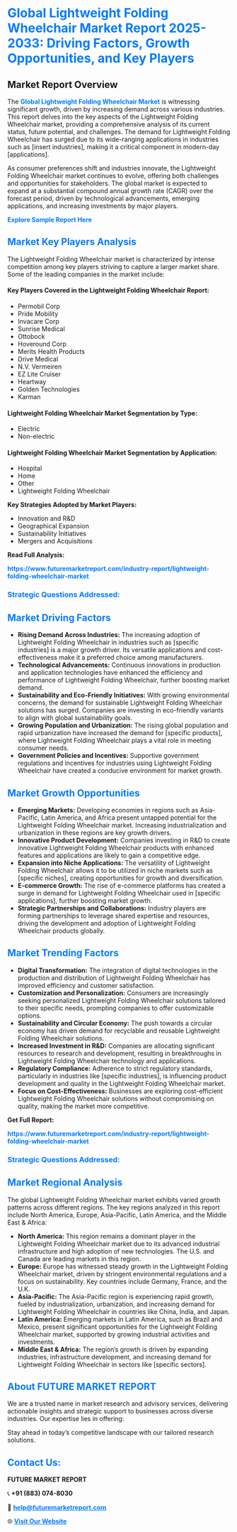 <h1 style="color: #007BFF;">Global Lightweight Folding Wheelchair Market Report 2025-2033: Driving Factors, Growth Opportunities, and Key Players</h1>

<section id="overview">
<h2>Market Report Overview</h2>
<p>The <a href="https://www.futuremarketreport.com/industry-report/lightweight-folding-wheelchair-market" style="color: #007BFF; text-decoration: none;"><strong>Global Lightweight Folding Wheelchair Market</strong></a> is witnessing significant growth, driven by increasing demand across various industries. This report delves into the key aspects of the Lightweight Folding Wheelchair market, providing a comprehensive analysis of its current status, future potential, and challenges. The demand for Lightweight Folding Wheelchair has surged due to its wide-ranging applications in industries such as [insert industries], making it a critical component in modern-day [applications].</p>
<p>As consumer preferences shift and industries innovate, the Lightweight Folding Wheelchair market continues to evolve, offering both challenges and opportunities for stakeholders. The global market is expected to expand at a substantial compound annual growth rate (CAGR) over the forecast period, driven by technological advancements, emerging applications, and increasing investments by major players.</p>
</section>

<section id="overview">
<p><a href="https://www.futuremarketreport.com/request-sample/reportId=127209" style="color: #007BFF; text-decoration: none;"><strong>Explore Sample Report Here</strong></a></p>
</section>

<section id="key-players">
<h2 style="color: #007BFF;">Market Key Players Analysis</h2>
<p>The Lightweight Folding Wheelchair market is characterized by intense competition among key players striving to capture a larger market share. Some of the leading companies in the market include:</p>
<h4>Key Players Covered in the Lightweight Folding Wheelchair Report:</h4>
<ul><li>Permobil Corp</li><li>Pride Mobility</li><li>Invacare Corp</li><li>Sunrise Medical</li><li>Ottobock</li><li>Hoveround Corp</li><li>Merits Health Products</li><li>Drive Medical</li><li>N.V. Vermeiren</li><li>EZ Lite Cruiser</li><li>Heartway</li><li>Golden Technologies</li><li>Karman</li></ul>
<h4>Lightweight Folding Wheelchair Market Segmentation by Type:</h4>
<ul><li>Electric</li><li>Non-electric</li></ul>

<h4>Lightweight Folding Wheelchair Market Segmentation by Application:</h4>
<ul><li>Hospital</li><li>Home</li><li>Other</li><li>Lightweight Folding Wheelchair</li></ul>
<p><strong>Key Strategies Adopted by Market Players:</strong></p>
<ul>
<li>Innovation and R&D</li>
<li>Geographical Expansion</li>
<li>Sustainability Initiatives</li>
<li>Mergers and Acquisitions</li>
</ul>
</section>

<section>
<p><strong>Read Full Analysis: </strong></p><a href="https://www.futuremarketreport.com/industry-report/lightweight-folding-wheelchair-market" style="color: #007BFF; text-decoration: none;"><strong>https://www.futuremarketreport.com/industry-report/lightweight-folding-wheelchair-market</strong></a>
<h3 style="color: #007BFF;">Strategic Questions Addressed:</h3>
</section>

<section id="driving-factors">
<h2 style="color: #007BFF;">Market Driving Factors</h2>
<ul>
<li><strong>Rising Demand Across Industries:</strong> The increasing adoption of Lightweight Folding Wheelchair in industries such as [specific industries] is a major growth driver. Its versatile applications and cost-effectiveness make it a preferred choice among manufacturers.</li>
<li><strong>Technological Advancements:</strong> Continuous innovations in production and application technologies have enhanced the efficiency and performance of Lightweight Folding Wheelchair, further boosting market demand.</li>
<li><strong>Sustainability and Eco-Friendly Initiatives:</strong> With growing environmental concerns, the demand for sustainable Lightweight Folding Wheelchair solutions has surged. Companies are investing in eco-friendly variants to align with global sustainability goals.</li>
<li><strong>Growing Population and Urbanization:</strong> The rising global population and rapid urbanization have increased the demand for [specific products], where Lightweight Folding Wheelchair plays a vital role in meeting consumer needs.</li>
<li><strong>Government Policies and Incentives:</strong> Supportive government regulations and incentives for industries using Lightweight Folding Wheelchair have created a conducive environment for market growth.</li>
</ul>
</section>

<section id="growth-opportunities">
<h2 style="color: #007BFF;">Market Growth Opportunities</h2>
<ul>
<li><strong>Emerging Markets:</strong> Developing economies in regions such as Asia-Pacific, Latin America, and Africa present untapped potential for the Lightweight Folding Wheelchair market. Increasing industrialization and urbanization in these regions are key growth drivers.</li>
<li><strong>Innovative Product Development:</strong> Companies investing in R&D to create innovative Lightweight Folding Wheelchair products with enhanced features and applications are likely to gain a competitive edge.</li>
<li><strong>Expansion into Niche Applications:</strong> The versatility of Lightweight Folding Wheelchair allows it to be utilized in niche markets such as [specific niches], creating opportunities for growth and diversification.</li>
<li><strong>E-commerce Growth:</strong> The rise of e-commerce platforms has created a surge in demand for Lightweight Folding Wheelchair used in [specific applications], further boosting market growth.</li>
<li><strong>Strategic Partnerships and Collaborations:</strong> Industry players are forming partnerships to leverage shared expertise and resources, driving the development and adoption of Lightweight Folding Wheelchair products globally.</li>
</ul>
</section>

<section id="trending-factors">
<h2 style="color: #007BFF;">Market Trending Factors</h2>
<ul>
<li><strong>Digital Transformation:</strong> The integration of digital technologies in the production and distribution of Lightweight Folding Wheelchair has improved efficiency and customer satisfaction.</li>
<li><strong>Customization and Personalization:</strong> Consumers are increasingly seeking personalized Lightweight Folding Wheelchair solutions tailored to their specific needs, prompting companies to offer customizable options.</li>
<li><strong>Sustainability and Circular Economy:</strong> The push towards a circular economy has driven demand for recyclable and reusable Lightweight Folding Wheelchair solutions.</li>
<li><strong>Increased Investment in R&D:</strong> Companies are allocating significant resources to research and development, resulting in breakthroughs in Lightweight Folding Wheelchair technology and applications.</li>
<li><strong>Regulatory Compliance:</strong> Adherence to strict regulatory standards, particularly in industries like [specific industries], is influencing product development and quality in the Lightweight Folding Wheelchair market.</li>
<li><strong>Focus on Cost-Effectiveness:</strong> Businesses are exploring cost-efficient Lightweight Folding Wheelchair solutions without compromising on quality, making the market more competitive.</li>
</ul>
</section>

<section>
<p><strong>Get Full Report: </strong></p><a href="https://www.futuremarketreport.com/industry-report/lightweight-folding-wheelchair-market" style="color: #007BFF; text-decoration: none;"><strong>https://www.futuremarketreport.com/industry-report/lightweight-folding-wheelchair-market</strong></a>
<h3 style="color: #007BFF;">Strategic Questions Addressed:</h3>
</section>


<section id="regional-analysis">
<h2 style="color: #007BFF;">Market Regional Analysis</h2>
<p>The global Lightweight Folding Wheelchair market exhibits varied growth patterns across different regions. The key regions analyzed in this report include North America, Europe, Asia-Pacific, Latin America, and the Middle East & Africa:</p>
<ul>
<li><strong>North America:</strong> This region remains a dominant player in the Lightweight Folding Wheelchair market due to its advanced industrial infrastructure and high adoption of new technologies. The U.S. and Canada are leading markets in this region.</li>
<li><strong>Europe:</strong> Europe has witnessed steady growth in the Lightweight Folding Wheelchair market, driven by stringent environmental regulations and a focus on sustainability. Key countries include Germany, France, and the U.K.</li>
<li><strong>Asia-Pacific:</strong> The Asia-Pacific region is experiencing rapid growth, fueled by industrialization, urbanization, and increasing demand for Lightweight Folding Wheelchair in countries like China, India, and Japan.</li>
<li><strong>Latin America:</strong> Emerging markets in Latin America, such as Brazil and Mexico, present significant opportunities for the Lightweight Folding Wheelchair market, supported by growing industrial activities and investments.</li>
<li><strong>Middle East & Africa:</strong> The region’s growth is driven by expanding industries, infrastructure development, and increasing demand for Lightweight Folding Wheelchair in sectors like [specific sectors].</li>
</ul>
</section>

<footer>
<h2 style="color: #007BFF;">About FUTURE MARKET REPORT</h2>
<p>We are a trusted name in market research and advisory services, delivering actionable insights and strategic support to businesses across diverse industries. Our expertise lies in offering:</p>

<p>Stay ahead in today’s competitive landscape with our tailored research solutions.</p>

<h2 style="color: #007BFF;">Contact Us:</h2>
<p><strong>FUTURE MARKET REPORT</strong></p>
<p>📞 <strong>+91 (883) 074-8030</strong></p>
<p>📧 <strong><a href="mailto:help@futuremarketreport.com" style="color: #007BFF;">help@futuremarketreport.com</a></strong></p>
<p>🌐 <strong><a href="https://www.futuremarketreport.com/" style="color: #007BFF;">Visit Our Website</a></strong></p>
</footer>